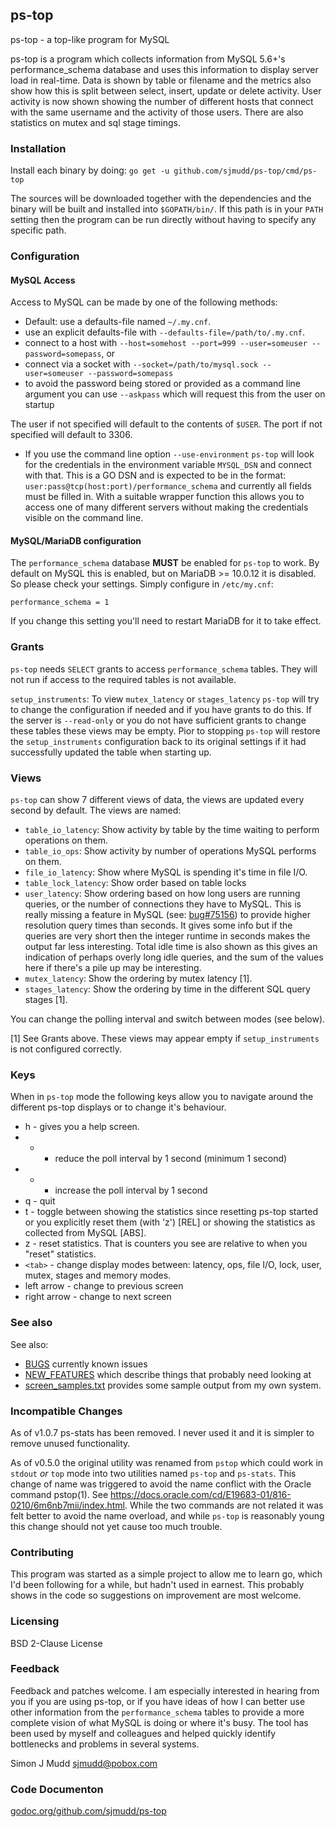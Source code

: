 ## ps-top

ps-top - a top-like program for MySQL

ps-top is a program which collects information from MySQL 5.6+'s
performance_schema database and uses this information to display
server load in real-time. Data is shown by table or filename and
the metrics also show how this is split between select, insert,
update or delete activity.  User activity is now shown showing the
number of different hosts that connect with the same username and
the activity of those users.  There are also statistics on mutex
and sql stage timings.

### Installation

Install each binary by doing:
`go get -u github.com/sjmudd/ps-top/cmd/ps-top`

The sources will be downloaded together with the dependencies and
the binary will be built and installed into `$GOPATH/bin/`. If
this path is in your `PATH` setting then the program can be run
directly without having to specify any specific path.

### Configuration

#### MySQL Access

Access to MySQL can be made by one of the following methods:
* Default: use a defaults-file named `~/.my.cnf`.
* use an explicit defaults-file with `--defaults-file=/path/to/.my.cnf`.
* connect to a host with `--host=somehost --port=999 --user=someuser --password=somepass`, or
* connect via a socket with `--socket=/path/to/mysql.sock --user=someuser --password=somepass`
* to avoid the password being stored or provided as a command line argument you can use `--askpass` which will request this from the user on startup

The user if not specified will default to the contents of `$USER`.
The port if not specified will default to 3306.

* If you use the command line option `--use-environment` `ps-top`
will look for the credentials in the environment
variable `MYSQL_DSN` and connect with that.  This is a GO DSN and
is expected to be in the format:
`user:pass@tcp(host:port)/performance_schema` and currently all
fields must be filled in. With a suitable wrapper function  this
allows you to access one of many different servers without making
the credentials visible on the command line.

#### MySQL/MariaDB configuration

The `performance_schema` database **MUST** be enabled for `ps-top` to work.
By default on MySQL this is enabled, but on MariaDB >= 10.0.12 it is disabled.
So please check your settings. Simply configure in `/etc/my.cnf`:

`performance_schema = 1`

If you change this setting you'll need to restart MariaDB for it to take
effect.

### Grants

`ps-top` needs `SELECT` grants to access `performance_schema`
tables. They will not run if access to the required tables is not
available.

`setup_instruments`: To view `mutex_latency` or `stages_latency`
`ps-top` will try to change the configuration if needed and if you
have grants to do this.  If the server is `--read-only` or you do not
have sufficient grants to change these tables these views may be empty.
Pior to stopping `ps-top` will restore the `setup_instruments` configuration
back to its original settings if it had successfully updated the table
when starting up.

### Views

`ps-top` can show 7 different views of data, the views
are updated every second by default.  The views are named:

* `table_io_latency`: Show activity by table by the time waiting to perform operations on them.
* `table_io_ops`: Show activity by number of operations MySQL performs on them.
* `file_io_latency`: Show where MySQL is spending it's time in file I/O.
* `table_lock_latency`: Show order based on table locks
* `user_latency`: Show ordering based on how long users are running
queries, or the number of connections they have to MySQL. This is
really missing a feature in MySQL (see: [bug#75156](http://bugs.mysql.com/75156))
to provide higher resolution query times than seconds. It gives
some info but if the queries are very short then the integer runtime
in seconds makes the output far less interesting. Total idle time is also
shown as this gives an indication of perhaps overly long idle queries,
and the sum of the values here if there's a pile up may be interesting.
* `mutex_latency`: Show the ordering by mutex latency [1].
* `stages_latency`: Show the ordering by time in the different SQL query stages [1].

You can change the polling interval and switch between modes (see below).

[1] See Grants above. These views may appear empty if `setup_instruments` is not
configured correctly.

### Keys

When in `ps-top` mode the following keys allow you to navigate around the different ps-top displays or to change it's behaviour.

* h - gives you a help screen.
* - - reduce the poll interval by 1 second (minimum 1 second)
* + - increase the poll interval by 1 second
* q - quit
* t - toggle between showing the statistics since resetting ps-top started or you explicitly reset them (with 'z') [REL] or showing the statistics as collected from MySQL [ABS].
* z - reset statistics. That is counters you see are relative to when you "reset" statistics.
* `<tab>` - change display modes between: latency, ops, file I/O, lock, user, mutex, stages and memory modes.
* left arrow - change to previous screen
* right arrow - change to next screen

### See also

See also:
* [BUGS](https://github.com/sjmudd/ps-top/blob/master/BUGS) currently known issues
* [NEW_FEATURES](https://github.com/sjmudd/ps-top/blob/master/NEW_FEATURES) which describe things that probably need looking at
* [screen_samples.txt](https://github.com/sjmudd/ps-top/blob/master/screen_samples.txt) provides some sample output from my own system.

### Incompatible Changes

As of v1.0.7 ps-stats has been removed.  I never used it and it is simpler
to remove unused functionality.

As of v0.5.0 the original utility was renamed from `pstop` which
could work in `stdout` _or_ `top` mode into two utilities named
`ps-top` and `ps-stats`.  This change of name was triggered to avoid
the name conflict with the Oracle command pstop(1). See
https://docs.oracle.com/cd/E19683-01/816-0210/6m6nb7mii/index.html.  While
the two commands are not related it was felt better to avoid the
name overload, and while `ps-top` is reasonably young this change
should not yet cause too much trouble.

### Contributing

This program was started as a simple project to allow me to learn
go, which I'd been following for a while, but hadn't used in earnest.
This probably shows in the code so suggestions on improvement are
most welcome.

### Licensing

BSD 2-Clause License

### Feedback

Feedback and patches welcome. I am especially interested in hearing
from you if you are using ps-top, or if you have ideas of how I can
better use other information from the `performance_schema` tables
to provide a more complete vision of what MySQL is doing or where
it's busy.  The tool has been used by myself and colleagues and
helped quickly identify bottlenecks and problems in several systems.

Simon J Mudd
<sjmudd@pobox.com>

### Code Documenton
[godoc.org/github.com/sjmudd/ps-top](http://godoc.org/github.com/sjmudd/ps-top)
